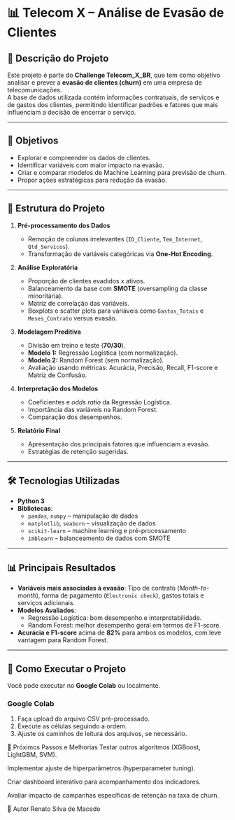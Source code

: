 # 📊 Telecom X – Análise de Evasão de Clientes

## 📌 Descrição do Projeto
Este projeto é parte do **Challenge Telecom_X_BR**, que tem como objetivo analisar e prever a **evasão de clientes (churn)** em uma empresa de telecomunicações.  
A base de dados utilizada contém informações contratuais, de serviços e de gastos dos clientes, permitindo identificar padrões e fatores que mais influenciam a decisão de encerrar o serviço.

---

## 🎯 Objetivos
- Explorar e compreender os dados de clientes.
- Identificar variáveis com maior impacto na evasão.
- Criar e comparar modelos de Machine Learning para previsão de churn.
- Propor ações estratégicas para redução da evasão.

---

## 📂 Estrutura do Projeto
1. **Pré-processamento dos Dados**
   - Remoção de colunas irrelevantes (`ID_Cliente`, `Tem_Internet`, `Qtd_Servicos`).
   - Transformação de variáveis categóricas via **One-Hot Encoding**.
   
2. **Análise Exploratória**
   - Proporção de clientes evadidos x ativos.
   - Balanceamento da base com **SMOTE** (oversampling da classe minoritária).
   - Matriz de correlação das variáveis.
   - Boxplots e scatter plots para variáveis como `Gastos_Totais` e `Meses_Contrato` versus evasão.

3. **Modelagem Preditiva**
   - Divisão em treino e teste (**70/30**).
   - **Modelo 1:** Regressão Logística (com normalização).
   - **Modelo 2:** Random Forest (sem normalização).
   - Avaliação usando métricas: Acurácia, Precisão, Recall, F1-score e Matriz de Confusão.

4. **Interpretação dos Modelos**
   - Coeficientes e *odds ratio* da Regressão Logística.
   - Importância das variáveis na Random Forest.
   - Comparação dos desempenhos.

5. **Relatório Final**
   - Apresentação dos principais fatores que influenciam a evasão.
   - Estratégias de retenção sugeridas.

---

## 🛠 Tecnologias Utilizadas
- **Python 3**
- **Bibliotecas**:
  - `pandas`, `numpy` – manipulação de dados
  - `matplotlib`, `seaborn` – visualização de dados
  - `scikit-learn` – machine learning e pré-processamento
  - `imblearn` – balanceamento de dados com SMOTE

---

## 📊 Principais Resultados
- **Variáveis mais associadas à evasão**: Tipo de contrato (*Month-to-month*), forma de pagamento (`Electronic check`), gastos totais e serviços adicionais.
- **Modelos Avaliados**:
  - Regressão Logística: bom desempenho e interpretabilidade.
  - Random Forest: melhor desempenho geral em termos de F1-score.
- **Acurácia e F1-score** acima de **82%** para ambos os modelos, com leve vantagem para Random Forest.

---

## 🚀 Como Executar o Projeto
Você pode executar no **Google Colab** ou localmente.

### Google Colab
1. Faça upload do arquivo CSV pré-processado.
2. Execute as células seguindo a ordem.
3. Ajuste os caminhos de leitura dos arquivos, se necessário.

📌 Próximos Passos e Melhorias
Testar outros algoritmos (XGBoost, LightGBM, SVM).

Implementar ajuste de hiperparâmetros (hyperparameter tuning).

Criar dashboard interativo para acompanhamento dos indicadores.

Avaliar impacto de campanhas específicas de retenção na taxa de churn.

👤 Autor
Renato Silva de Macedo
